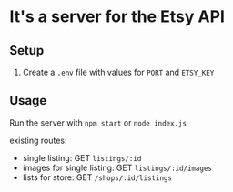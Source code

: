 # It's a server for the Etsy API

## Setup

1. Create a `.env` file with values for `PORT` and `ETSY_KEY`

## Usage

Run the server with `npm start` or `node index.js`

existing routes:

- single listing: GET `listings/:id`
- images for single listing: GET `listings/:id/images`
- lists for store: GET `/shops/:id/listings`
